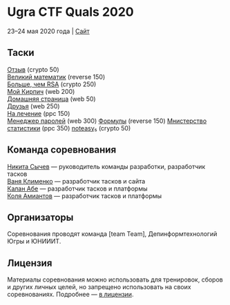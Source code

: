 # Ugra CTF Quals 2020

23–24 мая 2020 года | [Сайт](https://2020.ugractf.ru)

## Таски

[Отзыв](tasks/feedback/) (crypto 50)  
[Великий математик](tasks/mathematician/) (reverse 150)  
[Больше, чем RSA](tasks/morethanrsa/) (crypto 250)  
[Мой Кирпич](tasks/mybrick/) (web 200)  
[Домашняя страница](tasks/homepage/) (web 50)  
[Друзья](tasks/friends/) (web 250)  
[На лечение](tasks/therapy/) (ppc 150)  
[Менеджер паролей](tasks/passman/) (web 300)
[Формулы](tasks/formulae/) (reverse 150)
[Мнистерство статистики](tasks/mnist/) (ppc 350)
[noteasy₅](tasks/noteasy5/) (crypto 50)

## Команда соревнования

[Никита Сычев](https://github.com/nsychev) — руководитель команды разработки, разработчик тасков  
[Ваня Клименко](https://github.com/vanyaklimenko) — разработчик тасков и сайта  
[Калан Абе](https://github.com/kalan) — разработчик тасков и платформы  
[Коля Амиантов](https://github.com/abbradar) — разработчик тасков и платформы

## Организаторы

Соревнования проводят команда [team Team], Депинформтехнологий Югры и ЮНИИИТ.

## Лицензия

Материалы соревнования можно использовать для тренировок, сборов и других личных целей, но запрещено использовать на своих соревнованиях. Подробнее — [в лицензии](LICENSE).
